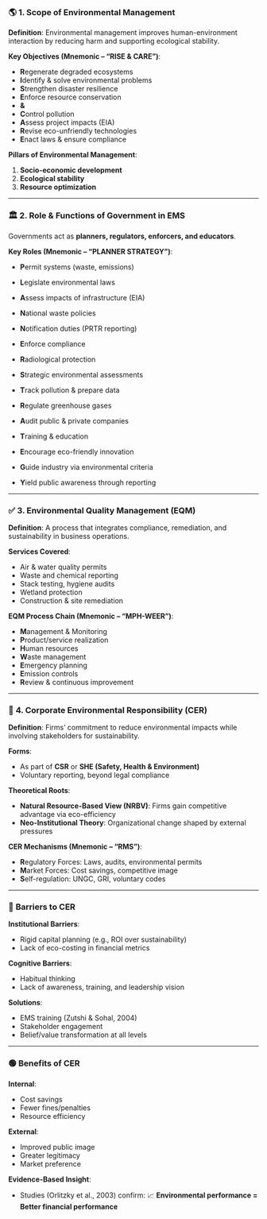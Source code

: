 

### 🌎 **1. Scope of Environmental Management**

**Definition**:
Environmental management improves human-environment interaction by reducing harm and supporting ecological stability.

**Key Objectives (Mnemonic – “RISE & CARE”)**:

* **R**egenerate degraded ecosystems
* **I**dentify & solve environmental problems
* **S**trengthen disaster resilience
* **E**nforce resource conservation
* **&**
* **C**ontrol pollution
* **A**ssess project impacts (EIA)
* **R**evise eco-unfriendly technologies
* **E**nact laws & ensure compliance

**Pillars of Environmental Management**:

1. **Socio-economic development**
2. **Ecological stability**
3. **Resource optimization**

---

### 🏛️ **2. Role & Functions of Government in EMS**

Governments act as **planners, regulators, enforcers, and educators**.

**Key Roles (Mnemonic – “PLANNER STRATEGY”)**:

* **P**ermit systems (waste, emissions)

* **L**egislate environmental laws

* **A**ssess impacts of infrastructure (EIA)

* **N**ational waste policies

* **N**otification duties (PRTR reporting)

* **E**nforce compliance

* **R**adiological protection

* **S**trategic environmental assessments

* **T**rack pollution & prepare data

* **R**egulate greenhouse gases

* **A**udit public & private companies

* **T**raining & education

* **E**ncourage eco-friendly innovation

* **G**uide industry via environmental criteria

* **Y**ield public awareness through reporting

---

### ✅ **3. Environmental Quality Management (EQM)**

**Definition**:
A process that integrates compliance, remediation, and sustainability in business operations.

**Services Covered**:

* Air & water quality permits
* Waste and chemical reporting
* Stack testing, hygiene audits
* Wetland protection
* Construction & site remediation

**EQM Process Chain (Mnemonic – “MPH-WEER”)**:

* **M**anagement & Monitoring
* **P**roduct/service realization
* **H**uman resources
* **W**aste management
* **E**mergency planning
* **E**mission controls
* **R**eview & continuous improvement

---

### 🏢 **4. Corporate Environmental Responsibility (CER)**

**Definition**:
Firms’ commitment to reduce environmental impacts while involving stakeholders for sustainability.

**Forms**:

* As part of **CSR** or **SHE (Safety, Health & Environment)**
* Voluntary reporting, beyond legal compliance

**Theoretical Roots**:

* **Natural Resource-Based View (NRBV)**: Firms gain competitive advantage via eco-efficiency
* **Neo-Institutional Theory**: Organizational change shaped by external pressures

**CER Mechanisms (Mnemonic – “RMS”)**:

* **R**egulatory Forces: Laws, audits, environmental permits
* **M**arket Forces: Cost savings, competitive image
* **S**elf-regulation: UNGC, GRI, voluntary codes

---

### 🚧 **Barriers to CER**

**Institutional Barriers**:

* Rigid capital planning (e.g., ROI over sustainability)
* Lack of eco-costing in financial metrics

**Cognitive Barriers**:

* Habitual thinking
* Lack of awareness, training, and leadership vision

**Solutions**:

* EMS training (Zutshi & Sohal, 2004)
* Stakeholder engagement
* Belief/value transformation at all levels

---

### 🟢 **Benefits of CER**

**Internal**:

* Cost savings
* Fewer fines/penalties
* Resource efficiency

**External**:

* Improved public image
* Greater legitimacy
* Market preference

**Evidence-Based Insight**:

* Studies (Orlitzky et al., 2003) confirm:
  📈 **Environmental performance = Better financial performance**

